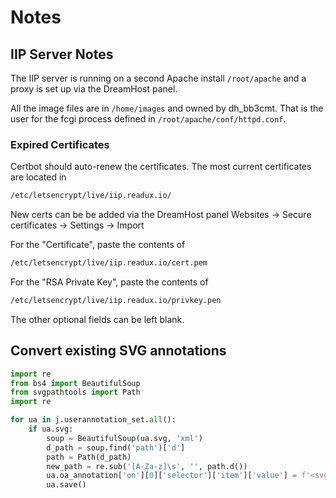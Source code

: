 # Notes

## IIP Server Notes

The IIP server is running on a second Apache install `/root/apache` and a proxy is set up via the DreamHost panel.

All the image files are in `/home/images` and owned by dh_bb3cmt. That is the user for the fcgi process defined in `/root/apache/conf/httpd.conf`.

### Expired Certificates

Certbot should auto-renew the certificates. The most current certificates are located in

~~~sh
/etc/letsencrypt/live/iip.readux.io/
~~~

New certs can be be added via the DreamHost panel Websites -> Secure certificates -> Settings -> Import

For the "Certificate", paste the contents of

~~~sh
/etc/letsencrypt/live/iip.readux.io/cert.pem
~~~

For the "RSA Private Key", paste the contents of

~~~sh
/etc/letsencrypt/live/iip.readux.io/privkey.pen
~~~

The other optional fields can be left blank.

## Convert existing SVG annotations

~~~python
import re
from bs4 import BeautifulSoup
from svgpathtools import Path
import re

for ua in j.userannotation_set.all():
    if ua.svg:
        soup = BeautifulSoup(ua.svg, 'xml')
        d_path = soup.find('path')['d']
        path = Path(d_path)
        new_path = re.sub('[A-Za-z]\s', '', path.d())
        ua.oa_annotation['on'][0]['selector']['item']['value'] = f'<svg><polygon points="{new_path}"></polygon></svg>'
        ua.save()
~~~
